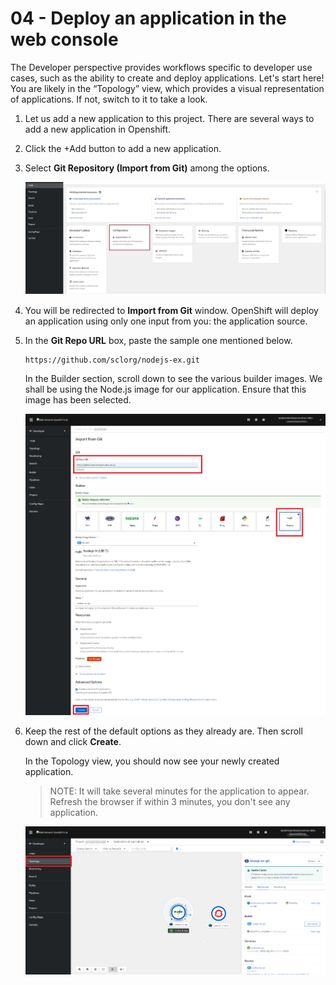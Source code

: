 # 04 - Deploy an application in the web console

The Developer perspective provides workflows specific to developer use cases, such as the ability to create and deploy applications. Let's start here! You are likely in the “Topology” view, which provides a visual representation of applications. If not, switch to it to take a look.

1. Let us add a new application to this project. There are several ways to add a new application in Openshift.
2. Click the +Add button to add a new application.
3. Select **Git Repository (Import from Git)** among the options.

   ![x](week4_Step4.3.png)

4. You will be redirected to **Import from Git** window. OpenShift will deploy an application using only one input from you: the application source.
5. In the **Git Repo URL** box, paste the sample one mentioned below.

    ```shell
    https://github.com/sclorg/nodejs-ex.git
    ```

    In the Builder section, scroll down to see the various builder images. We shall be using the Node.js image for our application. Ensure that this image has been selected.

   ![x](week4_Step4.5.png)

6. Keep the rest of the default options as they already are. Then scroll down and click **Create**.

   In the Topology view, you should now see your newly created application.

   > NOTE: It will take several minutes for the application to appear. Refresh the browser if within 3 minutes, you don't see any application.

   ![x](week4_Step4.6.png)

